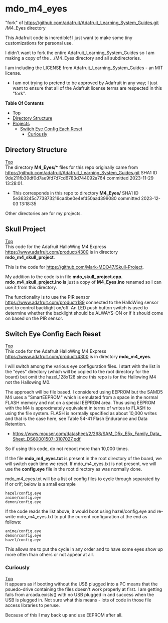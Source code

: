 # mdo_m4_eyes
"fork" of https://github.com/adafruit/Adafruit_Learning_System_Guides.git /M4_Eyes directory

This Adafruit code is incredible! I just want to make some tiny customizations for personal use.

I didn't want to fork the entire Adafruit_Learning_System_Guides so I am making a copy of the .../M4_Eyes directory and all subdirectories.

I am including the LICENSE from Adafruit_Learning_System_Guides - an MIT license.
- I am not trying to pretend to be approved by Adafruit in any way; I just want to ensure that all of the Adafruit license terms are respected in this "fork".

**Table Of Contents**
* [Top](#mdo_m4_eyes "Top")
* [Directory Structure](#directory-structure "Directory Structure")
* [Projects](#projects "Projects")
  * [Switch Eye Config Each Reset](#switch-eye-config-each-reset "Switch Eye Config Each Reset")
    * [Curiously](#curiously "Curiously")

## Directory Structure
[Top](#mdo_m4_eyes "Top")<br>
The directory **M4_Eyes/\*** files for this repo originally came from https://github.com/adafruit/Adafruit_Learning_System_Guides.git SHA1 ID 9de211fb39df0d7ae9fd7d7cd6783d744092a764 committed 2023-11-29 13:28:01.
- This corresponds in this repo to directory **M4_Eyes/** SHA1 ID 5e363245c773873216ca4be0e4efd50aad399080 committed 2023-12-03 13:18:35

Other directories are for my projects.

## Skull Project
[Top](#mdo_m4_eyes "Top")<br>
This code for the Adafruit HalloWing M4 Express https://www.adafruit.com/product/4300 is in directory **mdo_m4_skull_project**.

This is the code for https://github.com/Mark-MDO47/Skull-Project.

My addition to the code is in file **mdo_skull_project.cpp**. **mdo_m4_skull_project.ino is** just a copy of **M4_Eyes.ino** renamed so I can use it from this directory.

The functionality is to use the PIR sensor https://www.adafruit.com/product/189 connected to the HalloWing sensor port to control backlight on/off. An LED push button switch is used to determine whether the backlight should be ALWAYS-ON or if it should come on based on the PIR sensor.

## Switch Eye Config Each Reset
[Top](#mdo_m4_eyes "Top")<br>
This code for the Adafruit HalloWing M4 Express https://www.adafruit.com/product/4300 is in directory **mdo_m4_eyes**.

I will switch among the various eye configuration files. I start with the list in the "eyes" directory (which will be copied to the root  directory for the board) but omit the hazel_128x128 since this repo is for the Hallowing M4 not the Hallowing M0.

The approach will be file based. I considered using EEPROM but the SAMD5 M4 uses a "SmartEEPROM" which is emulated from a space in the normal FLASH memory and not on a special EEPROM area. Thus using EEPROM with the M4 is approximately equivalent in terms of writes to FLASH to using the file system. FLASH is normally specified as about 10,000 writes and that is the case here, see Table 54-41 Flash Endurance and Data Retention.
- https://www.mouser.com/datasheet/2/268/SAM_D5x_E5x_Family_Data_Sheet_DS60001507-3107027.pdf

So if using this code, do not reboot more than 10,000 times.

If the file **mdo_m4_eyes.txt** is present in the root directory of the board, we will switch each time we reset. If mdo_m4_eyes.txt is not present, we will use the **config.eye** file in the root directory as was normally done.

mdo_m4_eyes.txt will be a list of config files to cycle through separated by lf or crlf; below is a small example
```
hazel/config.eye
anime/config.eye
demon/config.eye
```

If the code reads the list above, it would boot using hazel/config.eye and re-write mdo_m4_eyes.txt to put the current configuration at the end as follows:
```
anime/config.eye
demon/config.eye
hazel/config.eye
```

This allows me to put the cycle in any order and to have some eyes show up more often than others or not appear at all.

### Curiously
[Top](#mdo_m4_eyes "Top")<br>
It appears as if booting without the USB plugged into a PC means that the psuedo-drive containing the files doesn't work properly at first. I am getting fails from arcada.exists() with no USB plugged in and success when the USB is plugged in. Not sure what this means - lots of code in those file access libraries to peruse.

Because of this I may back up and use EEPROM after all.
